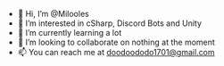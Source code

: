 - 👋 Hi, I’m @Milooles
- 👀 I’m interested in cSharp, Discord Bots and Unity
- 🌱 I’m currently learning a lot
- 💞️ I’m looking to collaborate on nothing at the moment
- 📫 You can reach me at doodoododo1701@gmail.com

<!---
Milooles/Milooles is a ✨ special ✨ repository because its `README.md` (this file) appears on your GitHub profile.
You can click the Preview link to take a look at your changes.
--->

